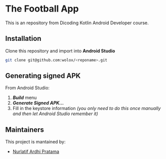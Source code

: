 # The Football App 

This is an repository from Dicoding Kotlin Android Developer course.

## Installation
Clone this repository and import into **Android Studio**
```bash
git clone git@github.com:wolox/<reponame>.git
```

## Generating signed APK
From Android Studio:
1. ***Build*** menu
2. ***Generate Signed APK...***
3. Fill in the keystore information *(you only need to do this once manually and then let Android Studio remember it)*

## Maintainers
This project is mantained by:
* [Nurlatif Ardhi Pratama](http://github.com/reserviert97)
